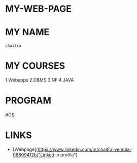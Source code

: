 # MY-WEB-PAGE
# MY NAME

    chaitra
# MY COURSES

1.Webapps
2.DBMS
3.NF
4.JAVA

# PROGRAM

ACS

# LINKS

- [Webpage](https://www.linkedin.com/in/chaitra-vemula-08809412b/"Linked in profile")


 
    

